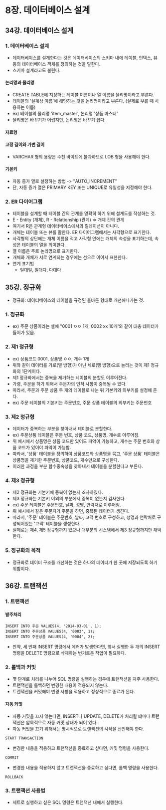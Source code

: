 # 8장. 데이터베이스 설계
## 34강. 데이터베이스 설계
### 1. 데이터베이스 설계
- 데이터베이스를 설계한다는 것은 데이터베이스의 스키마 내에 테이블, 인덱스, 뷰 등의 데이터베이스 객체를 정의하는 것을 말한다.
- 스키마 설계라고도 불린다.

#### 논리명과 물리명
- CREATE TABLE에 지정하는 테이블 이름이나 열 이름을 물리명이라고 부른다.
- 테이블의 '설계상 이름'에 해당하는 것을 논리명이라고 부른다. (실제로 부를 때 사용하는 이름)
- ex) 테이블의 물리명 'item_master', 논리명 '상품 마스터'
- 물리명은 바꾸기가 어렵지만, 논리명은 바꾸기 쉽다.

#### 자료형

#### 고정 길이와 가변 길이
- VARCHAR 형의 용량은 수천 바이트에 불과하므로 LOB 형을 사용해야 한다.

#### 기본키
- 자동 증가 열로 설정하는 방법 -> "AUTO_INCREMENT"
- 단, 자동 증가 열은 PRIMARY KEY 또는 UNIQUE로 유일성을 지정해야 한다.

### 2. ER 다이어그램
- 테이블을 설계할 때 테이블 간의 관계를 명확히 하기 위해 설계도를 작성하는 것.
- E - Entity (개체), R - Relationship (관계) => 개체 간의 관계
- 여기서 R은 관계형 데이터베이스에서의 릴레이션이 아니다.
- 개체는 테이블 또는 뷰를 말한다. ER 다이어그램에서는 사각형으로 표기한다.
- 사각형의 상단에는 개체 이름을 적고 사각형 안에는 개체의 속성을 표기하는데, 속성은 테이블의 열을 의미한다.
- 열 이름은 주로 논리명으로 표기한다.
- 개체와 개체가 서로 연계되는 경우에는 선으로 이어서 표현한다.
- 연계 표기법
  - 일대일, 일대다, 다대다

## 35강. 정규화
- 정규화: 데이터베이스의 테이블을 규정된 올바른 형태로 개선해나가는 것.

### 1. 정규화
- ex) 주문 상품이라는 셀에 "0001 ㅇㅇ 1개, 0002 xx 10개'와 같이 대충 데이터가 들어가 있음.
### 2. 제1 정규형
- ex) 상품코드 0001, 상품명 ㅇㅇ, 개수 1개
- 위와 같이 데이터를 가로(열 방향)가 아닌 세로(행 방향)으로 늘리는 것이 제1 정규화의 1단계이다.
- 제1 정규화에서는 중복을 제거하는 테이블의 분할도 이루어진다.
- 가령, 주문을 하기 위해서 주문자의 인적 사항이 중복될 수 있다.
- 따라서, 주문과 주문 상품 두 개의 테이블로 나눈 뒤 기본키와 외부키를 설정해 준다.
- ex) 주문 테이블의 기본키는 주문번호, 주문 상품 테이블의 외부키는 주문번호

### 3. 제2 정규형
- 데이터가 중복하는 부분을 찾아내서 테이블로 분할한다.
- ex) 주문상품 테이블은 주문 번호, 상품 코드, 상품명, 개수로 이루어짐.
- 위 예시에서 상품명은 상품 코드만 있어도 파악이 가능하고, 개수는 주문 번호와 상품 코드가 있어야 파악이 가능함.
- 따라서, '상품' 테이블을 정의하여 상품코드와 상품명을 묶고, '주문 상품' 테이블은 상품명을 제거한 주문번호, 상품코드, 개수만으로 구성한다.
- 이러한 과정을 부분 함수종속성을 찾아내서 테이블을 분할한다고 부른다.

### 4. 제3 정규형
- 제2 정규화는 기본키에 중복이 없는지 조사하였다.
- 제3 정규화는 기본키 이외의 부분에서 중복이 없는지 검사한다.
- ex) 주문 테이블은 주문번호, 날짜, 성명, 연락처로 이루어짐.
- 위 예시에서 같은 주문자가 주문을 하면, 중복된 데이터가 생긴다.
- 따라서, '주문' 테이블은 주문번호, 날짜, 고객 번호로 구성하고, 성명과 연락처로 구성되어있는 '고객' 테이블을 생성한다.
- 실제로는 제4, 제5 정규형까지 있으나 대부분의 시스템에서 제3 정규형까지만 채택한다.

### 5. 정규화의 목적
- 정규화로 데이터 구조를 개선하는 것은 하나의 데이터가 한 곳에 저장되도록 하기 위함이다.

## 36강. 트랜잭션
### 1. 트랜잭션
#### 발주처리
```mysql
INSERT INTO 주문 VALUES(4, '2014-03-01', 1);
INSERT INTO 주문상품 VALUES(4, '0003', 1);
INSERT INTO 주문상품 VALUES(4, '0004', 2);
```
- 만약, 세 번째 INSERT 명령에서 에러가 발생한다면, 앞서 실행한 두 개의 INSERT 명령을 DELETE 명령으로 삭제하는 번거로운 작업이 필요하다.

### 2. 롤백과 커밋
- 몇 단계로 처리를 나누어 SQL 명령을 실행하는 경우에 트랜잭션을 자주 사용한다.
- 트랜잭션을 롤백하면 변경한 내용이 적용되지 않는다.
- 트랜잭션을 커밋해야 변경 사항을 적용하고 정상적으로 종료가 된다.

#### 자동 커밋
- 자동 커밋을 끄지 않는다면, INSERT나 UPDATE, DELETE가 처리될 떄마다 트랜잭션은 암묵적으로 자동 커밋 상태가 되어 있다.
- 자동 커밋을 끄기 위해서는 명시적으로 트랜잭션의 시작을 선언해야 한다.
```mysql
START TRANSACTION
```
- 변경한 내용을 적용하고 트랜잭션을 종료하고 싶다면, 커밋 명령을 사용한다.
```mysql
COMMIT
```
- 변경한 내용을 적용하지 않고 트랜잭션을 종료하고 싶다면, 롤백 명령을 사용한다.
```mysql
ROLLBACK
```

### 3. 트랜잭션 사용법
- 세트로 실행하고 싶은 SQL 명령은 트랜잭션 내에서 실행한다.
